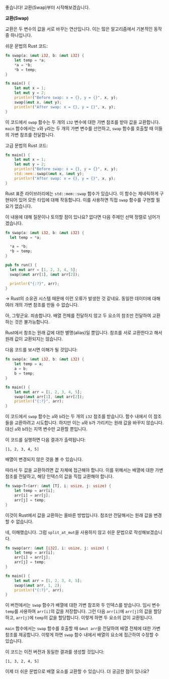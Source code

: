 좋습니다! 교환(Swap)부터 시작해보겠습니다.

**교환(Swap)**

교환은 두 변수의 값을 서로 바꾸는 연산입니다. 이는 많은 알고리즘에서 기본적인 동작 중 하나입니다.

쉬운 문법의 Rust 코드:

```rust
fn swap(a: &mut i32, b: &mut i32) {
    let temp = *a;
    *a = *b;
    *b = temp;
}

fn main() {
    let mut x = 1;
    let mut y = 2;
    println!("Before swap: x = {}, y = {}", x, y);
    swap(&mut x, &mut y);
    println!("After swap: x = {}, y = {}", x, y);
}
```

이 코드에서 `swap` 함수는 두 개의 `i32` 변수에 대한 가변 참조를 받아 값을 교환합니다. `main` 함수에서는 `x`와 `y`라는 두 개의 가변 변수를 선언하고, `swap` 함수를 호출할 때 이들의 가변 참조를 전달합니다.

고급 문법의 Rust 코드:

```rust
fn main() {
    let mut x = 1;
    let mut y = 2;
    println!("Before swap: x = {}, y = {}", x, y);
    std::mem::swap(&mut x, &mut y);
    println!("After swap: x = {}, y = {}", x, y);
}
```

Rust 표준 라이브러리에는 `std::mem::swap` 함수가 있습니다. 이 함수는 제네릭하게 구현되어 있어 모든 타입에 대해 작동합니다. 이를 사용하면 직접 `swap` 함수를 구현할 필요가 없습니다.

이 내용에 대해 질문이나 토의할 점이 있나요? 없다면 다음 주제인 선택 정렬로 넘어가겠습니다.

```rust
fn swap(a: &mut i32, b: &mut i32) {
  let temp = *a;

  *a = *b;
  *b = temp;
}

pub fn run() {
  let mut arr = [1, 2, 3, 4, 5];
  swap(&mut arr[1], &mut arr[2]);

  println!("{:?}", arr);
}
```

-> Rust의 소유권 시스템 때문에 이런 오류가 발생한 것 같네요. 동일한 데이터에 대해 여러 개의 가변 참조를 만들 수 없습니다.

아, 그렇군요. 죄송합니다. 배열 전체를 전달하지 않고 두 요소의 참조만 전달하여 교환하는 것은 불가능합니다.

Rust에서 참조는 원래 값에 대한 별명(alias)일 뿐입니다. 참조를 서로 교환한다고 해서 원래 값이 교환되지는 않습니다.

다음 코드를 보시면 이해가 될 것입니다:

```rust
fn swap(a: &mut i32, b: &mut i32) {
    let temp = a;
    a = b;
    b = temp;
}

fn main() {
    let mut arr = [1, 2, 3, 4, 5];
    swap(&mut arr[1], &mut arr[2]);
    println!("{:?}", arr);
}
```

이 코드에서 `swap` 함수는 `a`와 `b`라는 두 개의 `i32` 참조를 받습니다. 함수 내에서 이 참조들을 교환하려고 시도합니다. 하지만 이는 `a`와 `b`가 가리키는 원래 값을 바꾸지 않습니다. 대신 `a`와 `b`라는 지역 변수만 교환할 뿐입니다.

이 코드를 실행하면 다음 결과가 출력됩니다:

```
[1, 2, 3, 4, 5]
```

배열이 변경되지 않은 것을 볼 수 있습니다.

따라서 두 값을 교환하려면 값 자체에 접근해야 합니다. 이를 위해서는 배열에 대한 가변 참조를 전달하고, 해당 인덱스의 값을 직접 교환해야 합니다.

```rust
fn swap<T>(arr: &mut [T], i: usize, j: usize) {
    let temp = arr[i];
    arr[i] = arr[j];
    arr[j] = temp;
}
```

이것이 Rust에서 값을 교환하는 올바른 방법입니다. 참조만 전달해서는 원래 값을 변경할 수 없습니다.


네, 이해했습니다. 그럼 `split_at_mut`을 사용하지 않고 쉬운 문법으로 작성해보겠습니다.

```rust
fn swap(arr: &mut [i32], i: usize, j: usize) {
    let temp = arr[i];
    arr[i] = arr[j];
    arr[j] = temp;
}

fn main() {
    let mut arr = [1, 2, 3, 4, 5];
    swap(&mut arr, 1, 2);
    println!("{:?}", arr);
}
```

이 버전에서는 `swap` 함수가 배열에 대한 가변 참조와 두 인덱스를 받습니다. 임시 변수 `temp`를 사용하여 `arr[i]`의 값을 저장합니다. 그런 다음 `arr[i]`에 `arr[j]`의 값을 할당하고, `arr[j]`에 `temp`의 값을 할당합니다. 이렇게 하면 두 요소의 값이 교환됩니다.

`main` 함수에서는 `swap` 함수를 호출할 때 `&mut arr`을 전달하여 배열 전체에 대한 가변 참조를 제공합니다. 이렇게 하면 `swap` 함수 내에서 배열의 요소에 접근하여 수정할 수 있습니다.

이 코드는 이전 버전과 동일한 결과를 생성할 것입니다:

```
[1, 3, 2, 4, 5]
```

이제 더 쉬운 문법으로 배열 요소를 교환할 수 있습니다. 더 궁금한 점이 있나요?